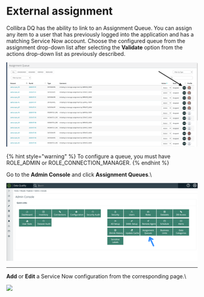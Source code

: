 # External assignment

Collibra DQ has the ability to link to an Assignment Queue. You can assign any item to a user that has previously logged into the application and has a matching Service Now account. Choose the configured queue from the assignment drop-down list after selecting the **Validate** option from the actions drop-down list as previously described.

![](<../../.gitbook/assets/Screen Shot 2020-07-07 at 5.12.22 AM.png>)

{% hint style="warning" %}
To configure a queue, you must have ROLE\_ADMIN or ROLE\_CONNECTION\_MANAGER.
{% endhint %}

Go to the **Admin Console** and click **Assignment Queues**.\\

![](<../../.gitbook/assets/image (70).png>)

***

**Add** or **Edit** a Service Now configuration from the corresponding page.\\

![](../../.gitbook/assets/servicenow\_save.gif)
